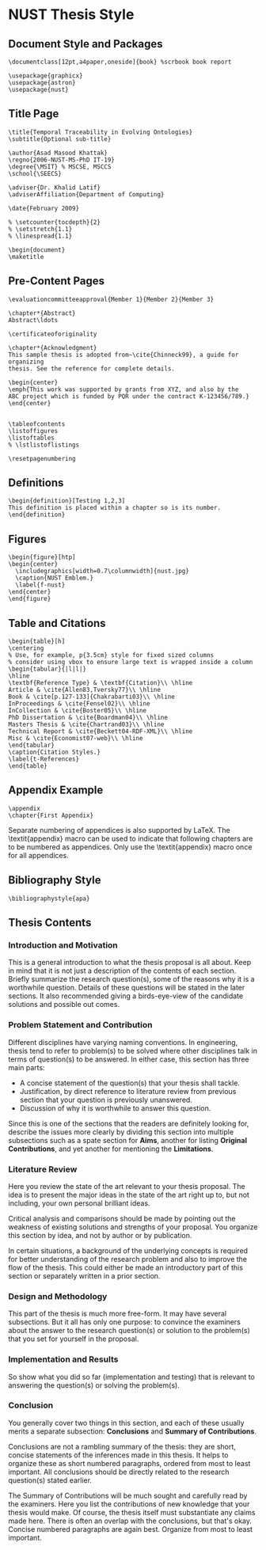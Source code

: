 # NUST Thesis Style

## Document Style and Packages

```TeX
\documentclass[12pt,a4paper,oneside]{book} %scrbook book report

\usepackage{graphicx}
\usepackage{astron}
\usepackage{nust}
```

## Title Page
```TeX
\title{Temporal Traceability in Evolving Ontologies}
\subtitle{Optional sub-title}

\author{Asad Masood Khattak}
\regno{2006-NUST-MS-PhD IT-19}
\degree{\MSIT} % MSCSE, MSCCS
\school{\SEECS}

\adviser{Dr. Khalid Latif}
\adviserAffiliation{Department of Computing}

\date{February 2009}

% \setcounter{tocdepth}{2}
% \setstretch{1.1}
% \linespread{1.1}

\begin{document}
\maketitle
```

## Pre-Content Pages

```TeX
\evaluationcommitteeapproval{Member 1}{Member 2}{Member 3}

\chapter*{Abstract}
Abstract\ldots

\certificateoforiginality

\chapter*{Acknowledgment}
This sample thesis is adopted from~\cite{Chinneck99}, a guide for organizing
thesis. See the reference for complete details.

\begin{center}
\emph{This work was supported by grants from XYZ, and also by the 
ABC project which is funded by PQR under the contract K-123456/789.}
\end{center}


\tableofcontents
\listoffigures
\listoftables
% \lstlistoflistings

\resetpagenumbering
```

## Definitions
```TeX
\begin{definition}[Testing 1,2,3]
This definition is placed within a chapter so is its number.
\end{definition}
```

## Figures
```TeX
\begin{figure}[htp]
\begin{center}
  \includegraphics[width=0.7\columnwidth]{nust.jpg}
  \caption{NUST Emblem.}
  \label{f-nust}
\end{center}
\end{figure}
```

## Table and Citations

```TeX
\begin{table}[h]
\centering
% Use, for example, p{3.5cm} style for fixed sized columns
% consider using vbox to ensure large text is wrapped inside a column
\begin{tabular}{|l|l|}
\hline
\textbf{Reference Type} & \textbf{Citation}\\ \hline
Article & \cite{Allen83,Tversky77}\\ \hline
Book & \cite[p.127-133]{Chakrabarti03}\\ \hline
InProceedings & \cite{Fensel02}\\ \hline
InCollection & \cite{Boster05}\\ \hline
PhD Dissertation & \cite{Boardman04}\\ \hline
Masters Thesis & \cite{Chartrand03}\\ \hline
Technical Report & \cite{Beckett04-RDF-XML}\\ \hline
Misc & \cite{Economist07-web}\\ \hline
\end{tabular}
\caption{Citation Styles.}
\label{t-References}
\end{table}
```

## Appendix Example
```TeX
\appendix
\chapter{First Appendix}
```
Separate numbering of appendices is also supported by LaTeX. The \textit{appendix} macro can be used to indicate that following chapters are to be numbered as appendices. Only use the \textit{appendix} macro once for all appendices.

## Bibliography Style

```TeX
\bibliographystyle{apa}
```


## Thesis Contents
### Introduction and Motivation

This is a general introduction to what the thesis proposal is all about. Keep in mind that it is not just a description of the contents of each section. Briefly summarize the research question(s), some of the reasons why it is a worthwhile question. Details of these questions will be stated in the later sections. It also recommended giving a birds-eye-view of the candidate solutions and possible out comes.


### Problem Statement and Contribution
Different disciplines have varying naming conventions. In engineering, thesis tend to refer to problem(s) to be solved where other disciplines talk in terms of question(s) to be answered. In either case, this section has three main parts:

* A concise statement of the question(s) that your thesis shall tackle.
* Justification, by direct reference to literature review from previous section that your question is previously unanswered.
*  Discussion of why it is worthwhile to answer this question.

Since this is one of the sections that the readers are definitely looking for, describe the issues more clearly by dividing this section into multiple subsections such as a spate section for **Aims**, another for listing **Original Contributions**, and yet another for mentioning the **Limitations**.


### Literature Review

Here you review the state of the art relevant to your thesis proposal. The idea is to present the major ideas in the state of the art right up to, but not including, your own personal brilliant ideas.

Critical analysis and comparisons should be made by pointing out the weakness of existing solutions and strengths of your proposal. You organize this section by idea, and not by author or by publication.

In certain situations, a background of the underlying concepts is required for better understanding of the research problem and also to improve the flow of the thesis. This could either be made an introductory part of this section or separately written in a prior section.


### Design and Methodology

This part of the thesis is much more free-form. It may have several subsections. But it all has only one purpose: to convince the examiners about the answer to the research question(s) or solution to the problem(s) that you set for yourself in the proposal.


### Implementation and Results

So show what you did so far (implementation and testing) that is relevant to answering the question(s) or solving the problem(s).


### Conclusion

You generally cover two things in this section, and each of these usually merits a separate subsection: **Conclusions** and **Summary of Contributions**.

Conclusions are not a rambling summary of the thesis: they are short, concise statements of the inferences made in this thesis. It helps to organize these as short numbered paragraphs, ordered from most to least important. All conclusions should be directly related to the research question(s) stated earlier.

The Summary of Contributions will be much sought and carefully read by the examiners. Here you list the contributions of new knowledge that your thesis would make. Of course, the thesis itself must substantiate any claims made here. There is often an overlap with the conclusions, but that's okay. Concise numbered paragraphs are again best. Organize from most to least important.
